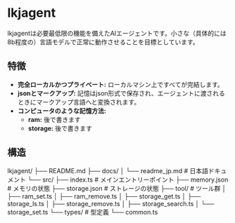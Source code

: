 # lkjagent
lkjagentは必要最低限の機能を備えたAIエージェントです。小さな（具体的には8b程度の）言語モデルで正常に動作させることを目標としています。

## 特徴
-   **完全ローカルかつプライベート:** ローカルマシン上ですべてが完結します。
-   **jsonとマークアップ:** 記憶はjson形式で保存され、エージェントに渡されるときにマークアップ言語へと変換されます。
-   **コンピュータのような記憶方法:** 
    -   **ram:** 後で書きます
    -   **storage:** 後で書きます

## 構造
lkjagent/
├── README.md
├── docs/
│   └── readme_jp.md   # 日本語ドキュメント
└── src/
    ├── index.ts       # メインエントリーポイント
    ├── memory.json     # メモリの状態
    ├── storage.json     # ストレージの状態
    ├── tool/          # ツール群
    │   ├── ram_set.ts
    │   ├── ram_remove.ts
    │   ├── storage_get.ts
    │   ├── storage_ls.ts
    │   ├── storage_remove.ts
    │   ├── storage_search.ts
    │   └── storage_set.ts
    └── types/         # 型定義
        └── common.ts